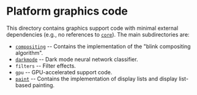 <!---
  The live version of this document can be viewed at:
  https://chromium.googlesource.com/chromium/src/+/main/third_party/blink/renderer/platform/graphics/README.md
-->

# Platform graphics code

This directory contains graphics support code with minimal external dependencies
(e.g., no references to [`core`](../../core)). The main subdirectories are:

- [`compositing`](compositing/README.md) -- Contains the implementation
  of the "blink compositing algorithm".
- [`darkmode`](darkmode/README.md) -- Dark mode neural network classifier.
- `filters` -- Filter effects.
- `gpu` -- GPU-accelerated support code.
- [`paint`](paint/README.md) -- Contains the implementation of display lists and
  display list-based painting.
